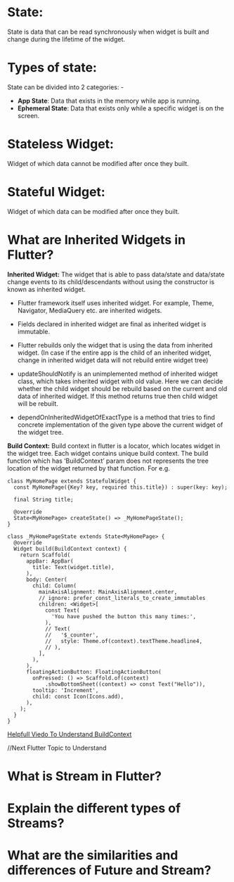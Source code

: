 # State:  
State is data that can be read synchronously when widget is built and change during the lifetime of the widget. 

# Types of state: 

State can be divided into 2 categories: -
-  **App State**: Data that exists in the memory while app is running.
-  **Ephemeral State**: Data that exists only while a specific widget is on the screen.

# Stateless Widget: 
Widget of which data cannot be modified after once they built.

# Stateful Widget: 
Widget of which data can be modified after once they built.


# What are Inherited Widgets in Flutter?
**Inherited Widget:** The widget that is able to pass data/state and data/state change events to its child/descendants without using the constructor is known as inherited widget. 

- Flutter framework itself uses inherited widget. For example, Theme, Navigator, MediaQuery etc. are inherited widgets.

- Fields declared in inherited widget are final as inherited widget is immutable.

- Flutter rebuilds only the widget that is using the data from inherited widget. (In case if the entire app is the child of an inherited widget, change in inherited widget data will not rebuild entire widget tree)

- updateShouldNotify is an unimplemented method of inherited widget class, which takes inherited widget with old value. Here we can decide whether the child widget should be rebuild based on the current and old data of inherited widget. If this method returns true then child widget will be rebuilt.

- dependOnInheritedWidgetOfExactType<InheritedNetworkHandler> is a method that tries to find concrete implementation of the given type above the current widget of the widget tree.

**Build Context:** Build context in flutter is a locator, which locates widget in the widget tree. Each widget contains unique build context. The build function which has ‘BuildContext’ param does not represents the tree location of the widget returned by that function. For e.g.

```
class MyHomePage extends StatefulWidget {
  const MyHomePage({Key? key, required this.title}) : super(key: key);

  final String title;

  @override
  State<MyHomePage> createState() => _MyHomePageState();
}

class _MyHomePageState extends State<MyHomePage> {
  @override
  Widget build(BuildContext context) {
    return Scaffold(
      appBar: AppBar(
        title: Text(widget.title),
      ),
      body: Center(
        child: Column(
          mainAxisAlignment: MainAxisAlignment.center,
          // ignore: prefer_const_literals_to_create_immutables
          children: <Widget>[
            const Text(
              'You have pushed the button this many times:',
            ),
            // Text(
            //   '$_counter',
            //   style: Theme.of(context).textTheme.headline4,
            // ),
          ],
        ),
      ),
      floatingActionButton: FloatingActionButton(
        onPressed: () => Scaffold.of(context)
            .showBottomSheet((context) => const Text("Hello")),
        tooltip: 'Increment',
        child: const Icon(Icons.add),
      ),
    );
  }
}

```
[Helpfull Viedo To Understand BuildContext](https://www.youtube.com/watch?v=MFNe7hdOCVs)

//Next Flutter Topic to Understand

# What is Stream in Flutter?
# Explain the different types of Streams?
# What are the similarities and differences of Future and Stream?


